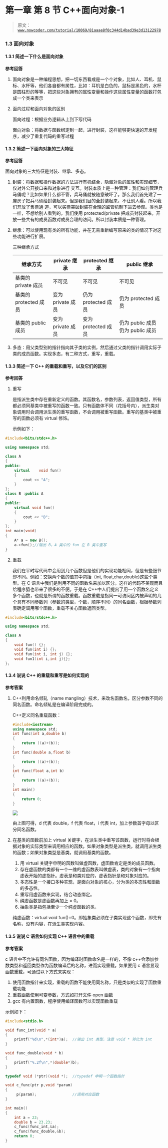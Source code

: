 # 第一章 第 8 节 C++面向对象-1

> 原文：[`www.nowcoder.com/tutorial/10069/81aaae8f0c344d14bad39e3d13122978`](https://www.nowcoder.com/tutorial/10069/81aaae8f0c344d14bad39e3d13122978)

### 1.3 面向对象

#### 1.3.1 简述一下什么是面向对象

**参考回答**

1.  面向对象是一种编程思想，把一切东西看成是一个个对象，比如人、耳机、鼠标、水杯等，他们各自都有属性，比如：耳机是白色的，鼠标是黑色的，水杯是圆柱形的等等，把这些对象拥有的属性变量和操作这些属性变量的函数打包成一个类来表示

2.  面向过程和面向对象的区别

    面向过程：根据业务逻辑从上到下写代码

    面向对象：将数据与函数绑定到一起，进行封装，这样能够更快速的开发程序，减少了重复代码的重写过程

#### 1.3.2 简述一下面向对象的三大特征

**参考回答**

面向对象的三大特征是封装、继承、多态。

1.  封装：将数据和操作数据的方法进行有机结合，隐藏对象的属性和实现细节，仅对外公开接口来和对象进行 交互。封装本质上是一种管理：我们如何管理兵马俑呢？比如如果什么都不管，兵马俑就被随意破坏了。那么我们首先建了一座房子把兵马俑给封装起来。但是我们目的全封装起来，不让别人看。所以我们开放了售票通 道，可以买票突破封装在合理的监管机制下进去参观。类也是一样，不想给别人看到的，我们使用 protected/private 把成员封装起来。开放一些共有的成员函数对成员合理的访问。所以封装本质是一种管理。

2.  继承：可以使用现有类的所有功能，并在无需重新编写原来的类的情况下对这些功能进行扩展。

    三种继承方式

    | 继承方式 | private 继承 | protected 继承 | public 继承 |
    | --- | --- | --- | --- |
    | 基类的 private 成员 | 不可见 | 不可见 | 不可见 |
    | 基类的 protected 成员 | 变为 private 成员 | 仍为 protected 成员 | 仍为 protected 成员 |
    | 基类的 public 成员 | 变为 private 成员 | 变为 protected 成员 | 仍为 public 成员仍为 public 成员 |

3.  多态：用父类型别的指针指向其子类的实例，然后通过父类的指针调用实际子类的成员函数。实现多态，有二种方式，重写，重载。

#### 1.3.3 简述一下 C++ 的重载和重写，以及它们的区别

**参考回答**

1.  重写

    是指派生类中存在重新定义的函数。其函数名，参数列表，返回值类型，所有都必须同基类中被重写的函数一致。只有函数体不同（花括号内），派生类对象调用时会调用派生类的重写函数，不会调用被重写函数。重写的基类中被重写的函数必须有 virtual 修饰。

    示例如下：

```cpp
#include<bits/stdc++.h>

using namespace std;

class A
{
public:
    virtual    void fun()
    {
        cout << "A";
    }
};
class B :public A
{
public:
    virtual void fun()
    {
        cout << "B";
    }
};
int main(void)
{
    A* a = new B();
    a->fun();//输出 B，A 类中的 fun 在 B 类中重写
}

```

2.  重载

    我们在平时写代码中会用到几个函数但是他们的实现功能相同，但是有些细节却不同。例如：交换两个数的值其中包括（int, float,char,double)这些个类型。在 C 语言中我们是利用不同的函数名来加以区分。这样的代码不美观而且给程序猿也带来了很多的不便。于是在 C++中人们提出了用一个函数名定义多个函数，也就是所谓的函数重载。函数重载是指同一可访问区内被声明的几个具有不同参数列（参数的类型，个数，顺序不同）的同名函数，根据参数列表确定调用哪个函数，重载不关心函数返回类型。

```cpp
#include<bits/stdc++.h>

using namespace std;

class A
{
    void fun() {};
    void fun(int i) {};
    void fun(int i, int j) {};
    void fun1(int i,int j){};
};

```

#### 1.3.4 说说 C++ 的重载和重写是如何实现的

**参考答案**

1.  C++利用命名倾轧（name mangling）技术，来改名函数名，区分参数不同的同名函数。命名倾轧是在编译阶段完成的。

    C++定义同名重载函数：

    ```cpp
    #include<iostream>
    using namespace std;
    int func(int a,double b)
    {
        return ((a)+(b));
    }
    int func(double a,float b)
    {
        return ((a)+(b));
    }
    int func(float a,int b)
    {
        return ((a)+(b));
    }
    int main()
    {
        return 0;
    }
    ```

    ![](img/87df26e06bdcdbed0da92477092c20a3.png)

    由上图可得，d 代表 double，f 代表 float，i 代表 int，加上参数首字母以区分同名函数。

2.  在基类的函数前加上 virtual 关键字，在派生类中重写该函数，运行时将会根据对象的实际类型来调用相应的函数。如果对象类型是派生类，就调用派生类的函数；如果对象类型是基类，就调用基类的函数。

    1.  用 virtual 关键字申明的函数叫做虚函数，虚函数肯定是类的成员函数。
    2.  存在虚函数的类都有一个一维的虚函数表叫做虚表，类的对象有一个指向虚表开始的虚指针。虚表是和类对应的，虚表指针是和对象对应的。
    3.  多态性是一个接口多种实现，是面向对象的核心，分为类的多态性和函数的多态性。
    4.  重写用虚函数来实现，结合动态绑定。
    5.  纯虚函数是虚函数再加上 = 0。
    6.  抽象类是指包括至少一个纯虚函数的类。

    纯虚函数：virtual void fun()=0。即抽象类必须在子类实现这个函数，即先有名称，没有内容，在派生类实现内容。

#### 1.3.5 说说 C 语言如何实现 C++ 语言中的重载

**参考答案**

c 语言中不允许有同名函数，因为编译时函数命名是一样的，不像 c++会添加参数类型和返回类型作为函数编译后的名称，进而实现重载。如果要用 c 语言显现函数重载，可通过以下方式来实现：

1.  使用函数指针来实现，重载的函数不能使用同名称，只是类似的实现了函数重载功能
2.  重载函数使用可变参数，方式如打开文件 open 函数
3.  gcc 有内置函数，程序使用编译函数可以实现函数重载

示例如下：

```cpp
#include<stdio.h>

void func_int(void * a)
{
    printf("%d\n",*(int*)a);  //输出 int 类型，注意 void * 转化为 int
}

void func_double(void * b)
{
    printf("%.2f\n",*(double*)b);
}

typedef void (*ptr)(void *);  //typedef 申明一个函数指针

void c_func(ptr p,void *param)
{
     p(param);                //调用对应函数
}

int main()
{
    int a = 23;
    double b = 23.23;
    c_func(func_int,&a);
    c_func(func_double,&b);
    return 0;
}
```